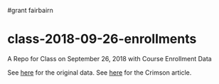 #grant fairbairn

# class-2018-09-26-enrollments
A Repo for Class on September 26, 2018 with Course Enrollment Data

See [here](https://registrar.fas.harvard.edu/news/final-spring-2017-course-enrollment-statistics) for the original data. See [here](https://www.thecrimson.com/article/2018/9/21/course-enrollment-fall-2018/) for the Crimson article.
